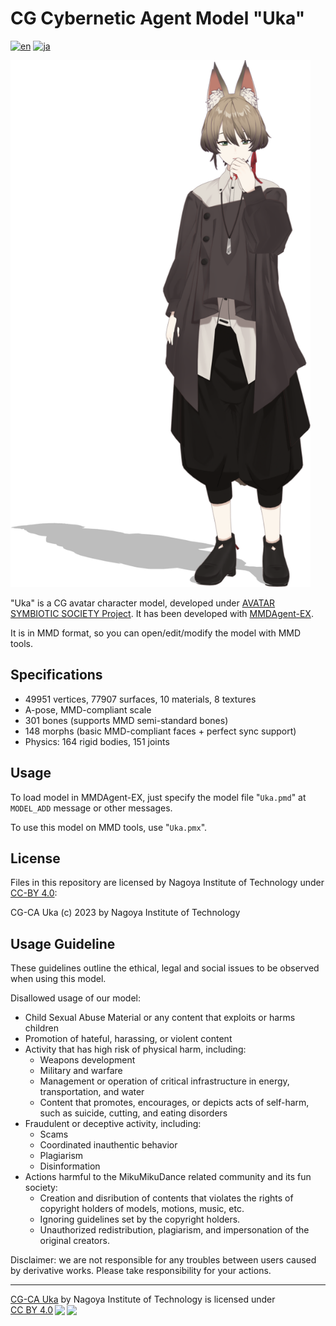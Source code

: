 # CG Cybernetic Agent Model "Uka"

[![en](https://img.shields.io/badge/lang-en-red.svg)](README.md)
[![ja](https://img.shields.io/badge/lang-ja-blue.svg)](README.ja.md)

<img width="480" alt="snapshot" src="uka.png"/>

"Uka" is a CG avatar character model, developed under [AVATAR SYMBIOTIC SOCIETY Project](https://avatar-ss.org/en/index.html). It has been developed with [MMDAgent-EX](https://github.com/mmdagent-ex/MMDAgent-EX).

It is in MMD format, so you can open/edit/modify the model with MMD tools.

## Specifications

- 49951 vertices, 77907 surfaces, 10 materials, 8 textures
- A-pose, MMD-compliant scale
- 301 bones (supports MMD semi-standard bones)
- 148 morphs (basic MMD-compliant faces + perfect sync support)
- Physics: 164 rigid bodies, 151 joints

## Usage

To load model in MMDAgent-EX, just specify the model file "`Uka.pmd`" at `MODEL_ADD` message or other messages.

To use this model on MMD tools, use "`Uka.pmx`".

## License

Files in this repository are licensed by Nagoya Institute of Technology under [CC-BY 4.0](https://creativecommons.org/licenses/by/4.0/deed.en):

CG-CA Uka (c) 2023 by Nagoya Institute of Technology

## Usage Guideline

These guidelines outline the ethical, legal and social issues to be observed when using this model.

Disallowed usage of our model:

- Child Sexual Abuse Material or any content that exploits or harms children
- Promotion of hateful, harassing, or violent content
- Activity that has high risk of physical harm, including:
  - Weapons development
  - Military and warfare
  - Management or operation of critical infrastructure in energy, transportation, and water
  - Content that promotes, encourages, or depicts acts of self-harm, such as suicide, cutting, and eating disorders
- Fraudulent or deceptive activity, including:
  - Scams
  - Coordinated inauthentic behavior
  - Plagiarism
  - Disinformation
- Actions harmful to the MikuMikuDance related community and its fun society:
  - Creation and disribution of contents that violates the rights of copyright holders of models, motions, music, etc.
  - Ignoring guidelines set by the copyright holders.
  - Unauthorized redistribution, plagiarism, and impersonation of the original creators.

Disclaimer: we are not responsible for any troubles between users caused by derivative works. Please take responsibility for your actions.

---
<p xmlns:cc="http://creativecommons.org/ns#" xmlns:dct="http://purl.org/dc/terms/"><a property="dct:title" rel="cc:attributionURL" href="https://github.com/mmdagent-ex/uka">CG-CA Uka</a> by <span property="cc:attributionName">Nagoya Institute of Technology</span> is licensed under <a href="http://creativecommons.org/licenses/by/4.0/?ref=chooser-v1" target="_blank" rel="license noopener noreferrer" style="display:inline-block;">CC BY 4.0<img style="height:22px!important;margin-left:3px;vertical-align:text-bottom;" src="https://mirrors.creativecommons.org/presskit/icons/cc.svg?ref=chooser-v1"><img style="height:22px!important;margin-left:3px;vertical-align:text-bottom;" src="https://mirrors.creativecommons.org/presskit/icons/by.svg?ref=chooser-v1"></a></p>
